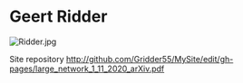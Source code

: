 # Geert Ridder
![Ridder.jpg]({{site.baseurl}}/Ridder.jpg)

Site repository
http://github.com/Gridder55/MySite/edit/gh-pages/large_network_1_11_2020_arXiv.pdf
